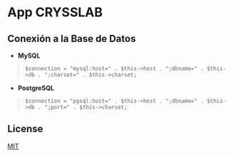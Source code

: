# App CRYSSLAB

## Conexión a la Base de Datos

* **MySQL**
> ```$connection = "mysql:host=" . $this->host . ";dbname=" . $this->db . ";charset=" . $this->charset;```


* **PostgreSQL**
> ```$connection = "pgsql:host=" . $this->host . ";dbname=" . $this->db . ";port=" . $this->charset;```



## License
[MIT](https://choosealicense.com/licenses/mit/)
